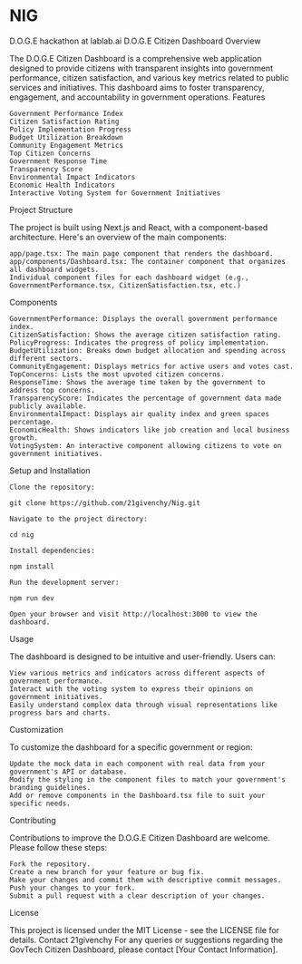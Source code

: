 # NIG
D.O.G.E hackathon at lablab.ai
D.O.G.E Citizen Dashboard
Overview

The D.O.G.E Citizen Dashboard is a comprehensive web application designed to provide citizens with transparent insights into government performance, citizen satisfaction, and various key metrics related to public services and initiatives. This dashboard aims to foster transparency, engagement, and accountability in government operations.
Features

    Government Performance Index
    Citizen Satisfaction Rating
    Policy Implementation Progress
    Budget Utilization Breakdown
    Community Engagement Metrics
    Top Citizen Concerns
    Government Response Time
    Transparency Score
    Environmental Impact Indicators
    Economic Health Indicators
    Interactive Voting System for Government Initiatives

Project Structure

The project is built using Next.js and React, with a component-based architecture. Here's an overview of the main components:

    app/page.tsx: The main page component that renders the dashboard.
    app/components/Dashboard.tsx: The container component that organizes all dashboard widgets.
    Individual component files for each dashboard widget (e.g., GovernmentPerformance.tsx, CitizenSatisfaction.tsx, etc.)

Components

    GovernmentPerformance: Displays the overall government performance index.
    CitizenSatisfaction: Shows the average citizen satisfaction rating.
    PolicyProgress: Indicates the progress of policy implementation.
    BudgetUtilization: Breaks down budget allocation and spending across different sectors.
    CommunityEngagement: Displays metrics for active users and votes cast.
    TopConcerns: Lists the most upvoted citizen concerns.
    ResponseTime: Shows the average time taken by the government to address top concerns.
    TransparencyScore: Indicates the percentage of government data made publicly available.
    EnvironmentalImpact: Displays air quality index and green spaces percentage.
    EconomicHealth: Shows indicators like job creation and local business growth.
    VotingSystem: An interactive component allowing citizens to vote on government initiatives.

Setup and Installation

    Clone the repository:

    git clone https://github.com/21givenchy/Nig.git

    Navigate to the project directory:

    cd nig

    Install dependencies:

    npm install

    Run the development server:

    npm run dev

    Open your browser and visit http://localhost:3000 to view the dashboard.

Usage

The dashboard is designed to be intuitive and user-friendly. Users can:

    View various metrics and indicators across different aspects of government performance.
    Interact with the voting system to express their opinions on government initiatives.
    Easily understand complex data through visual representations like progress bars and charts.

Customization

To customize the dashboard for a specific government or region:

    Update the mock data in each component with real data from your government's API or database.
    Modify the styling in the component files to match your government's branding guidelines.
    Add or remove components in the Dashboard.tsx file to suit your specific needs.

Contributing

Contributions to improve the D.O.G.E Citizen Dashboard are welcome. Please follow these steps:

    Fork the repository.
    Create a new branch for your feature or bug fix.
    Make your changes and commit them with descriptive commit messages.
    Push your changes to your fork.
    Submit a pull request with a clear description of your changes.

License

This project is licensed under the MIT License - see the LICENSE file for details.
Contact
21givenchy
For any queries or suggestions regarding the GovTech Citizen Dashboard, please contact [Your Contact Information].
